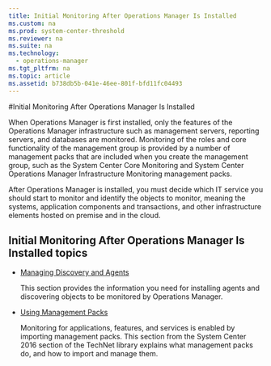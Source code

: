 ```yaml
---
title: Initial Monitoring After Operations Manager Is Installed
ms.custom: na
ms.prod: system-center-threshold
ms.reviewer: na
ms.suite: na
ms.technology: 
  - operations-manager
ms.tgt_pltfrm: na
ms.topic: article
ms.assetid: b738db5b-041e-46ee-801f-bfd11fc04493
---
```


#Initial Monitoring After Operations Manager Is Installed

When Operations Manager is first installed, only the features of the Operations Manager infrastructure such as management servers, reporting servers, and databases are monitored. Monitoring of the roles and core functionality of the management group is provided by a number of management packs that are included when you create the management group, such as the System Center Core Monitoring and System Center Operations Manager Infrastructure Monitoring management packs.  

After Operations Manager is installed, you must decide which IT service you should start to monitor and identify the objects to monitor, meaning the systems, application components and transactions, and other infrastructure elements hosted on premise and in the cloud.  

## Initial Monitoring After Operations Manager Is Installed topics

- [Managing Discovery and Agents](Manage/Managing-Discovery-and-Agents.md)

    This section provides the information you need for installing agents and discovering objects to be monitored by Operations Manager.

- [Using Management Packs](Manage/Using-Management-Packs.md)

    Monitoring for applications, features, and services is enabled by importing management packs. This section from the System Center 2016 section of the TechNet library explains what management packs do, and how to import and manage them.